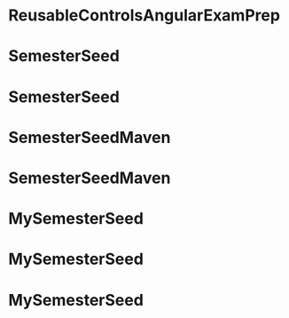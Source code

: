 # ReusableControlsAngularExamPrep
# SemesterSeed
# SemesterSeed
# SemesterSeedMaven
# SemesterSeedMaven
# MySemesterSeed
# MySemesterSeed
# MySemesterSeed
